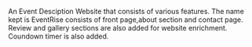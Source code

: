 An Event Desciption Website that consists of various features.
The name kept is EventRise consists of front page,about section and contact page.
Review and gallery sections are also added for website enrichment.
Coundown timer is also added.
